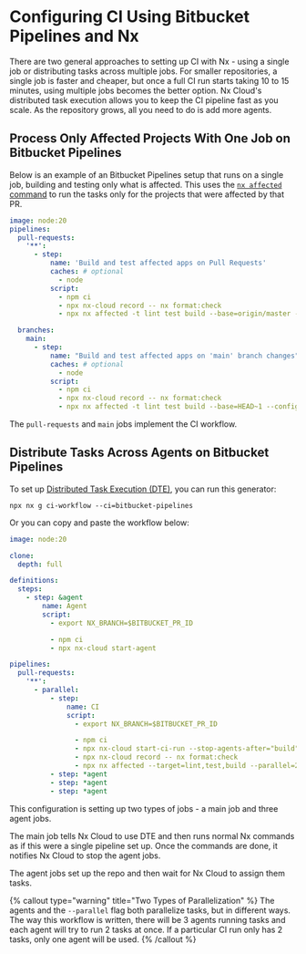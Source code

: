 # Configuring CI Using Bitbucket Pipelines and Nx

There are two general approaches to setting up CI with Nx - using a single job or distributing tasks across multiple jobs. For smaller repositories, a single job is faster and cheaper, but once a full CI run starts taking 10 to 15 minutes, using multiple jobs becomes the better option. Nx Cloud's distributed task execution allows you to keep the CI pipeline fast as you scale. As the repository grows, all you need to do is add more agents.

## Process Only Affected Projects With One Job on Bitbucket Pipelines

Below is an example of an Bitbucket Pipelines setup that runs on a single job, building and testing only what is affected. This uses the [`nx affected` command](/ci/features/affected) to run the tasks only for the projects that were affected by that PR.

```yaml {% fileName="bitbucket-pipelines.yml" %}
image: node:20
pipelines:
  pull-requests:
    '**':
      - step:
          name: 'Build and test affected apps on Pull Requests'
          caches: # optional
            - node
          script:
            - npm ci
            - npx nx-cloud record -- nx format:check
            - npx nx affected -t lint test build --base=origin/master --head=HEAD --configuration=ci

  branches:
    main:
      - step:
          name: "Build and test affected apps on 'main' branch changes"
          caches: # optional
            - node
          script:
            - npm ci
            - npx nx-cloud record -- nx format:check
            - npx nx affected -t lint test build --base=HEAD~1 --configuration=ci
```

The `pull-requests` and `main` jobs implement the CI workflow.

## Distribute Tasks Across Agents on Bitbucket Pipelines

To set up [Distributed Task Execution (DTE)](/ci/features/distribute-task-execution), you can run this generator:

```shell
npx nx g ci-workflow --ci=bitbucket-pipelines
```

Or you can copy and paste the workflow below:

```yaml {% fileName="bitbucket-pipelines.yml" %}
image: node:20

clone:
  depth: full

definitions:
  steps:
    - step: &agent
        name: Agent
        script:
          - export NX_BRANCH=$BITBUCKET_PR_ID

          - npm ci
          - npx nx-cloud start-agent

pipelines:
  pull-requests:
    '**':
      - parallel:
          - step:
              name: CI
              script:
                - export NX_BRANCH=$BITBUCKET_PR_ID

                - npm ci
                - npx nx-cloud start-ci-run --stop-agents-after="build" --agent-count=3
                - npx nx-cloud record -- nx format:check
                - npx nx affected --target=lint,test,build --parallel=2
          - step: *agent
          - step: *agent
          - step: *agent
```

This configuration is setting up two types of jobs - a main job and three agent jobs.

The main job tells Nx Cloud to use DTE and then runs normal Nx commands as if this were a single pipeline set up. Once the commands are done, it notifies Nx Cloud to stop the agent jobs.

The agent jobs set up the repo and then wait for Nx Cloud to assign them tasks.

{% callout type="warning" title="Two Types of Parallelization" %}
The agents and the `--parallel` flag both parallelize tasks, but in different ways. The way this workflow is written, there will be 3 agents running tasks and each agent will try to run 2 tasks at once. If a particular CI run only has 2 tasks, only one agent will be used.
{% /callout %}
